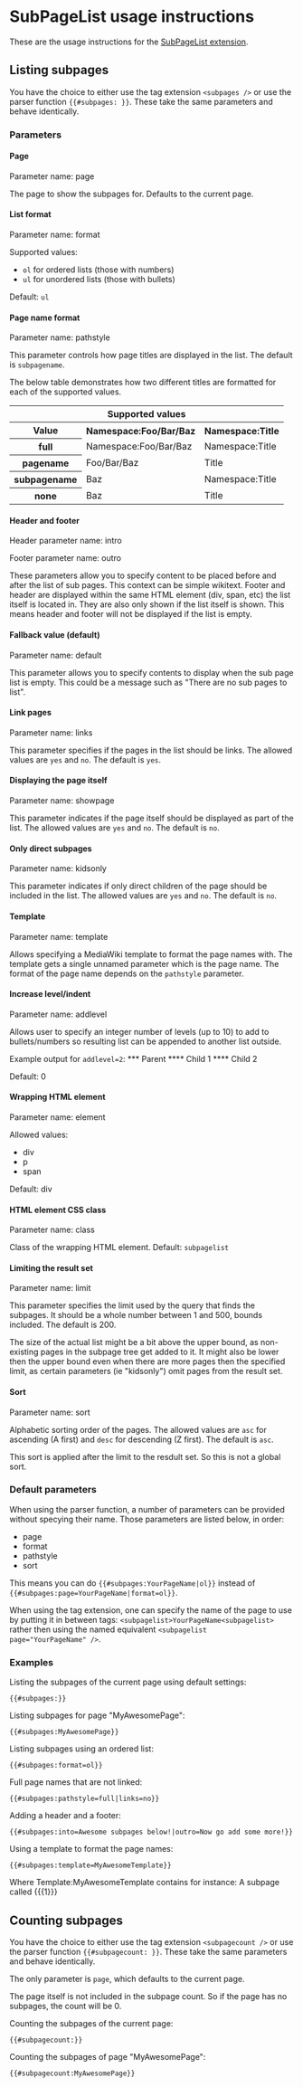 # SubPageList usage instructions

These are the usage instructions for the [SubPageList extension](../README.md).

## Listing subpages

You have the choice to either use the tag extension <code>&lt;subpages /></code>
or use the parser function <code>{{#subpages: }}</code>. These take the
same parameters and behave identically.

### Parameters

#### Page

Parameter name: page

The page to show the subpages for. Defaults to the current page.

#### List format

Parameter name: format

Supported values:

* <code>ol</code> for ordered lists (those with numbers)
* <code>ul</code> for unordered lists (those with bullets)

Default: <code>ul</code>

#### Page name format

Parameter name: pathstyle

This parameter controls how page titles are displayed in the list. The default is <code>subpagename</code>.

The below table demonstrates how two different titles are formatted for each of the supported values.

<table>
	<tr>
		<th colspan="3">Supported values</th>
	</tr>
	<tr>
		<th>Value</th>
		<th>Namespace:Foo/Bar/Baz</th>
		<th>Namespace:Title</th>
	</tr>
	<tr>
		<th>full</th>
		<td>Namespace:Foo/Bar/Baz</td>
		<td>Namespace:Title</td>
	</tr>
	<tr>
		<th>pagename</th>
		<td>Foo/Bar/Baz</td>
		<td>Title</td>
	</tr>
	<tr>
		<th>subpagename</th>
		<td>Baz</td>
		<td>Namespace:Title</td>
	</tr>
	<tr>
		<th>none</th>
		<td>Baz</td>
		<td>Title</td>
	</tr>
</table>

#### Header and footer

Header parameter name: intro

Footer parameter name: outro

These parameters allow you to specify content to be placed before and after the list of sub pages.
This context can be simple wikitext. Footer and header are displayed within the same HTML element
(div, span, etc) the list itself is located in. They are also only shown if the list itself is shown.
This means header and footer will not be displayed if the list is empty.

#### Fallback value (default)

Parameter name: default

This parameter allows you to specify contents to display when the sub page list is empty. This could
be a message such as "There are no sub pages to list".

#### Link pages

Parameter name: links

This parameter specifies if the pages in the list should be links. The allowed values
are <code>yes</code> and <code>no</code>. The default is <code>yes</code>.

#### Displaying the page itself

Parameter name: showpage

This parameter indicates if the page itself should be displayed as part of the list.
The allowed values are <code>yes</code> and <code>no</code>. The default is <code>no</code>.

#### Only direct subpages

Parameter name: kidsonly

This parameter indicates if only direct children of the page should be included in the list.
The allowed values are <code>yes</code> and <code>no</code>. The default is <code>no</code>.

#### Template

Parameter name: template

Allows specifying a MediaWiki template to format the page names with. The template gets a
single unnamed parameter which is the page name. The format of the page name depends on the
<code>pathstyle</code> parameter.

#### Increase level/indent

Parameter name: addlevel

Allows user to specify an integer number of levels (up to 10) to add to bullets/numbers 
so resulting list can be appended to another list outside.  

Example output for <code>addlevel=2</code>:
    *** Parent
		**** Child 1
		**** Child 2

Default: 0

#### Wrapping HTML element

Parameter name: element

Allowed values:

* div
* p
* span
 
Default: div

#### HTML element CSS class

Parameter name: class

Class of the wrapping HTML element. Default: <code>subpagelist</code>

#### Limiting the result set

Parameter name: limit

This parameter specifies the limit used by the query that finds the subpages.
It should be a whole number between 1 and 500, bounds included. The default
is 200.

The size of the actual list might be a bit above the upper bound, as non-existing
pages in the subpage tree get added to it. It might also be lower then the upper
bound even when there are more pages then the specified limit, as certain parameters
(ie "kidsonly") omit pages from the result set.

#### Sort

Parameter name: sort

Alphabetic sorting order of the pages. The allowed values are <code>asc</code> for ascending (A first)
and <code>desc</code> for descending (Z first). The default is <code>asc</code>.

This sort is applied after the limit to the resdult set. So this is not a global sort.

### Default parameters

When using the parser function, a number of parameters can be provided without
specying their name. Those parameters are listed below, in order:

* page
* format
* pathstyle
* sort
 
This means you can do <code>{{#subpages:YourPageName|ol}}</code>
instead of <code>{{#subpages:page=YourPageName|format=ol}}</code>.

When using the tag extension, one can specify the name of the page to use by putting
it in between tags: <code>&lt;subpagelist>YourPageName&lt;subpagelist></code> rather
then using the named equivalent <code>&lt;subpagelist page="YourPageName" /></code>.
 
### Examples

Listing the subpages of the current page using default settings:

    {{#subpages:}}

Listing subpages for page "MyAwesomePage":

    {{#subpages:MyAwesomePage}}

Listing subpages using an ordered list:

    {{#subpages:format=ol}}

Full page names that are not linked:

    {{#subpages:pathstyle=full|links=no}}

Adding a header and a footer:

    {{#subpages:into=Awesome subpages below!|outro=Now go add some more!}}

Using a template to format the page names:

    {{#subpages:template=MyAwesomeTemplate}}

Where Template:MyAwesomeTemplate contains for instance: A subpage called {{{1}}}

## Counting subpages

You have the choice to either use the tag extension <code>&lt;subpagecount /></code>
or use the parser function <code>{{#subpagecount: }}</code>. These take the
same parameters and behave identically.

The only parameter is <code>page</code>, which defaults to the current page.

The page itself is not included in the subpage count. So if the page has no subpages,
the count will be 0.

Counting the subpages of the current page:

    {{#subpagecount:}}

Counting the subpages of page "MyAwesomePage":

    {{#subpagecount:MyAwesomePage}}
